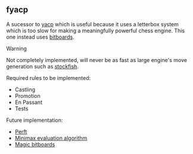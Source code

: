 ## fyacp
 A sucessor to [yacp](https://github.com/CredibleOpossum/yacp) which is useful because it uses a letterbox system which is too slow for making a meaningfully powerful chess engine. This one instead uses [bitboards](https://www.chessprogramming.org/Bitboards).

> [!Warning]
>
> Not completely implemented, will never be as fast as large engine's move generation such as [stockfish](https://github.com/official-stockfish/Stockfish).

Required rules to be implemented:
* Castling
* Promotion
* En Passant
* Tests

Future implementation:
* [Perft](https://www.chessprogramming.org/Perft)
* [Minimax evaluation algorithm](https://www.chessprogramming.org/Minimax)
* [Magic bitboards](https://www.chessprogramming.org/Magic_Bitboards)
